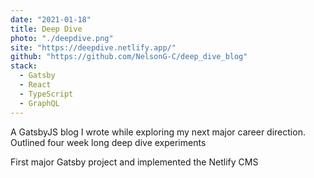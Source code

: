 ```yaml
---
date: "2021-01-18"
title: Deep Dive
photo: "./deepdive.png"
site: "https://deepdive.netlify.app/"
github: "https://github.com/NelsonG-C/deep_dive_blog"
stack:
  - Gatsby
  - React
  - TypeScript
  - GraphQL
---
```


A GatsbyJS blog I wrote while exploring my next major career direction. Outlined four week long deep dive experiments

First major Gatsby project and implemented the Netlify CMS
